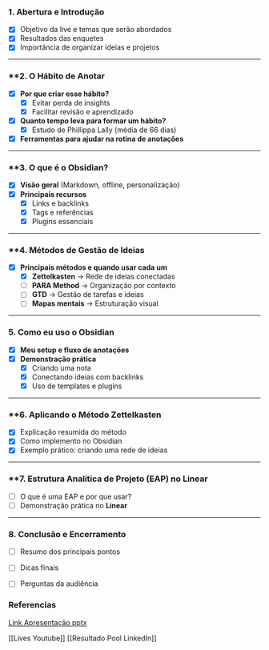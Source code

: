 ### **1. Abertura e Introdução**

- [x] Objetivo da live e temas que serão abordados
- [x] Resultados das enquetes
- [x] Importância de organizar ideias e projetos

---

### **2. O Hábito de Anotar 

- [x] **Por que criar esse hábito?**
    - [x] Evitar perda de insights
    - [x] Facilitar revisão e aprendizado
- [x] **Quanto tempo leva para formar um hábito?**
    - [x] Estudo de Phillippa Lally (média de 66 dias)
- [x] **Ferramentas para ajudar na rotina de anotações**

---

### **3. O que é o Obsidian? 

- [x] **Visão geral** (Markdown, offline, personalização)
- [x] **Principais recursos**
    - [x] Links e backlinks
    - [x] Tags e referências
    - [x] Plugins essenciais

---

### **4. Métodos de Gestão de Ideias 

- [x] **Principais métodos e quando usar cada um**
    - [x] **Zettelkasten** → Rede de ideias conectadas
    - [ ] **PARA Method** → Organização por contexto
    - [ ] **GTD** → Gestão de tarefas e ideias
    - [ ] **Mapas mentais** → Estruturação visual

---

### **5. Como eu uso o Obsidian**

- [x] **Meu setup e fluxo de anotações**
- [x] **Demonstração prática**
    - [x] Criando uma nota
    - [x] Conectando ideias com backlinks
    - [x] Uso de templates e plugins

---

### **6. Aplicando o Método Zettelkasten 

- [x] Explicação resumida do método
- [x] Como implemento no Obsidian
- [x] Exemplo prático: criando uma rede de ideias

---

### **7. Estrutura Analítica de Projeto (EAP) no Linear

- [ ] O que é uma EAP e por que usar?
- [ ] Demonstração prática no **Linear**

---

### **8. Conclusão e Encerramento**

- [ ] Resumo dos principais pontos
- [ ] Dicas finais
- [ ] Perguntas da audiência



### Referencias

[Link Apresentação pptx](https://gamma.app/docs/Apresentacao-Metodos-de-organizacao-de-ideias-e-projetos-fe2y2iccxh627aq)

[[Lives Youtube]]
[[Resultado Pool LinkedIn]]